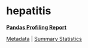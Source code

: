 # hepatitis

[**Pandas Profiling Report**](../docs_sources/profile/hepatitis.html)

[Metadata](metadata.yaml) | [Summary Statistics](summary_stats.csv)


